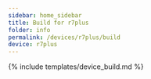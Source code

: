 ```yaml
---
sidebar: home_sidebar
title: Build for r7plus
folder: info
permalink: /devices/r7plus/build
device: r7plus
---
```

{% include templates/device_build.md %}
